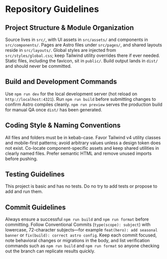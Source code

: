 # Repository Guidelines

## Project Structure & Module Organization

Source lives in `src/`, with UI assets in `src/assets/` and components in `src/components/`. Pages are Astro files under `src/pages/`, and shared layouts reside in `src/layouts/`. Global styles are injected from `src/styles/global.css`; keep Tailwind utility overrides there if ever needed. Static files, including the favicon, sit in `public/`. Build output lands in `dist/` and should never be committed.

## Build and Development Commands

Use `npm run dev` for the local development server (hot reload on `http://localhost:4321`). Run `npm run build` before submitting changes to confirm Astro compiles cleanly. `npm run preview` serves the production build for manual QA once `dist/` has been generated.

## Coding Style & Naming Conventions

All files and folders must be in kebab-case. Favor Tailwind v4 utility classes and mobile-first patterns; avoid arbitrary values unless a design token does not exist. Co-locate component-specific assets and keep shared utilities in clearly named files. Prefer semantic HTML and remove unused imports before pushing.

## Testing Guidelines

This project is basic and has no tests. Do no try to add tests or propose to add and run them.

## Commit Guidelines

Always ensure a successful `npm run build` and `npm run format` before committing. Follow Conventional Commits (`type(scope): subject`) with lowercase, 72-character subjects—for example `feat(hero): add seasonal banner` or `fix(build): correct astro config`. Keep each commit focused, note behavioral changes or migrations in the body, and list verification commands such as `npm run build` and `npm run format` so anyone checking out the branch can replicate results quickly.
